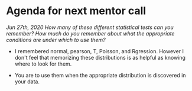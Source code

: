 # Agenda for next mentor call
*Jun 27th, 2020*
*How many of these different statistical tests can you remember? How much do you remember about what the appropriate conditions are under which to use them?*

- I remembered normal, pearson, T, Poisson, and Rgression. However I don't feel that memorizing these distributions is as helpful as knowing where to look for them.

- You are to use them when the appropriate distribution is discovered in your data. 
